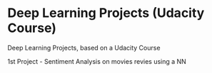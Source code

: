 # Deep Learning Projects (Udacity Course)
Deep Learning Projects, based on a Udacity Course

1st Project - Sentiment Analysis on movies revies using a NN
